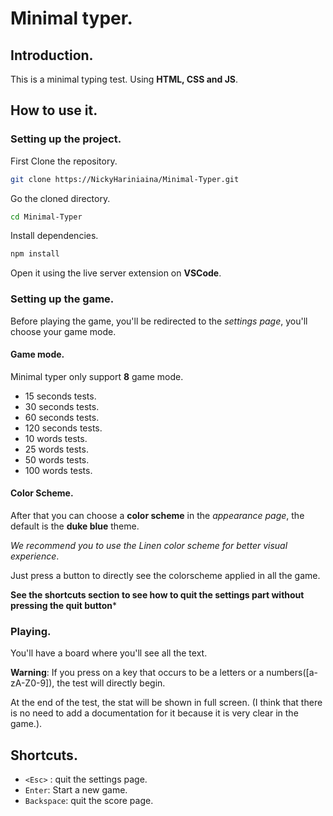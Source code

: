 # Minimal typer.

## Introduction.

This is a minimal typing test. Using __HTML, CSS and JS__.

## How to use it.

### Setting up the project.

First Clone the repository.

```bash
git clone https://NickyHariniaina/Minimal-Typer.git
```

Go the cloned directory.

```bash
cd Minimal-Typer
```

Install dependencies.

```bash
npm install
```

Open it using the live server extension on __VSCode__.

### Setting up the game.

Before playing the game, you'll be redirected to the *settings page*, you'll choose your game mode.

#### Game mode.

Minimal typer only support __8__ game mode.
+ 15 seconds tests.
+ 30 seconds tests.
+ 60 seconds tests.
+ 120 seconds tests.
+ 10 words tests.
+ 25 words tests.
+ 50 words tests.
+ 100 words tests.

#### Color Scheme.

After that you can choose a __color scheme__ in the *appearance page*, the default is the **duke blue** theme.

*We recommend you to use the Linen color scheme for better visual experience*.

Just press a button to directly see the colorscheme applied in all the game.

**See the shortcuts section to see how to quit the settings part without pressing the quit button***

### Playing.

You'll have a board  where you'll see all the text. 

**Warning**: If you press on a key that occurs to be a letters or a numbers([a-zA-Z0-9]), the test will directly begin. 

At the end of the test, the stat will be shown in full screen. (I think that there is no need to add a documentation for it because it is very clear in the game.).

## Shortcuts.
+ `<Esc>` : quit the settings page.
+ `Enter`: Start a new game.
+ `Backspace`: quit the score page.